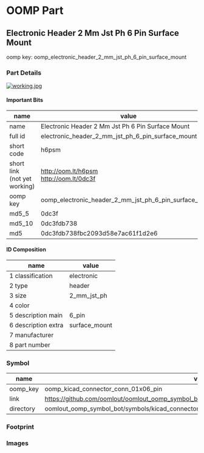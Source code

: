 # OOMP Part  
## Electronic Header 2 Mm Jst Ph 6 Pin Surface Mount  
  
oomp key: oomp_electronic_header_2_mm_jst_ph_6_pin_surface_mount  
  
### Part Details  
  
[![working.jpg](working_600.jpg)](working.jpg)  
  
#### Important Bits  
| name | value | 
| --- | --- | 
| name | Electronic Header 2 Mm Jst Ph 6 Pin Surface Mount | 
| full id | electronic_header_2_mm_jst_ph_6_pin_surface_mount | 
| short code | h6psm | 
| short link<br>(not yet working) | http://oom.lt/h6psm<br>http://oom.lt/0dc3f | 
| oomp key | oomp_electronic_header_2_mm_jst_ph_6_pin_surface_mount | 
| md5_5 | 0dc3f | 
| md5_10 | 0dc3fdb738 | 
| md5 | 0dc3fdb738fbc2093d58e7ac61f1d2e6 | 
#### ID Composition  
| name | value | 
| --- | --- | 
| 1 classification | electronic | 
| 2 type | header | 
| 3 size | 2_mm_jst_ph | 
| 4 color |  | 
| 5 description main | 6_pin | 
| 6 description extra | surface_mount | 
| 7 manufacturer |  | 
| 8 part number |  | 
### Symbol  
| name | value | 
| --- | --- | 
| oomp_key | oomp_kicad_connector_conn_01x06_pin | 
| link | https://github.com/oomlout/oomlout_oomp_symbol_bot/tree/main/symbols/kicad_connector_conn_01x06_pin | 
| directory | oomlout_oomp_symbol_bot/symbols/kicad_connector_conn_01x06_pin//working/working.kicad_sym | 
### Footprint  
### Images  
